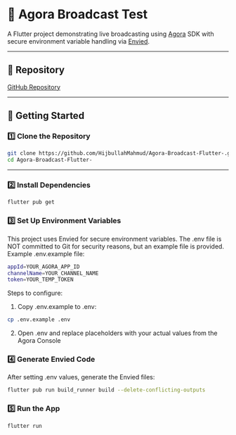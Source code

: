 # 📡 Agora Broadcast Test

A Flutter project demonstrating live broadcasting using [Agora](https://www.agora.io/) SDK with secure environment variable handling via [Envied](https://pub.dev/packages/envied).

---

## 📂 Repository

[GitHub Repository](https://github.com/HijbullahMahmud/Agora-Broadcast-Flutter-.git)

---

## 🚀 Getting Started

### 1️⃣ Clone the Repository
```bash
git clone https://github.com/HijbullahMahmud/Agora-Broadcast-Flutter-.git
cd Agora-Broadcast-Flutter-
```
---

### 2️⃣ Install Dependencies
```bash
flutter pub get
```


### 3️⃣ Set Up Environment Variables
This project uses Envied for secure environment variables.
The .env file is NOT committed to Git for security reasons, but an example file is provided.
Example .env.example file:

```bash
appId=YOUR_AGORA_APP_ID
channelName=YOUR_CHANNEL_NAME
token=YOUR_TEMP_TOKEN
```

Steps to configure:
1. Copy .env.example to .env:

```bash
cp .env.example .env
```

2. Open .env and replace placeholders with your actual values from the Agora Console

### 4️⃣ Generate Envied Code
After setting .env values, generate the Envied files:
```bash
flutter pub run build_runner build --delete-conflicting-outputs
```

### 5️⃣ Run the App
```bash
flutter run
```
